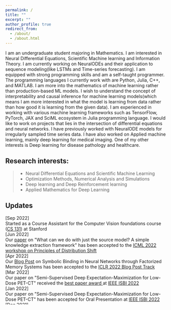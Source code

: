 ```yaml
---
permalink: /
title: ""
excerpt: ""
author_profile: true
redirect_from: 
  - /about/
  - /about.html
---
```


I am an undergraduate student majoring in Mathematics. I am interested in Neural Differential Equations, Scientific Machine learning and Information Theory. I am currently working on NeuralODEs and their application to sequence modeling(like LSTMs and Time-series forecasting). I am equipped with strong programming skills and am a self-taught programmer. The programming languages I currently work with are Python, Julia, C++, and MATLAB. I am more into the mathematics of machine learning rather than production-based ML models. I wish to understand the concept of interpretability and causal inference for machine learning models(which means I am more interested in what the model is learning from data rather than how good it is learning from the given data). I am experienced in working with various machine learning frameworks such as TensorFlow, PyTorch, JAX and SciML ecosystem in Julia programming language. I would like to work on projects that lies in the intersection of differential equations and neural networks. I have previously worked with NeuralODE models for irregularly sampled time series data. I have also worked on Applied machine learning, mainly deep learning for medical imaging. One of my other interests is Deep learning for disease pathology and healthcare. 


Research interests:
------  
>* Neural Differential Equations and Scientific Machine Learning
>* Optimization Methods, Numerical Analysis and Simulations
>* Deep learning and Deep Reinforcement learning
>* Applied Mathematics for Deep Learning

Updates
------
<section id="updates" class="home-section ">
    <div class="container ">
    <div class="col-xs-12 col-md-12" style="height: 280px; margin: 0em; overflow-y: auto;">
    <!-- <div class="col-xs-0 col-md-4 section-heading "></div> -->
            <div class="col-xs-12 col-md-12" style="height: 280px; margin: 0em; overflow-y: auto;">
            <!-- CS 131 CA -->
                <div class="row">
                  <div class="col-xs-4 col-md-3 update-dates">[Sep 2022]</div>
                  <div class="col">
                   Started as a Course Assistant for the Computer Vision foundations course (<a href="http://vision.stanford.edu/teaching/cs131_fall2223/">CS 131</a>) at Stanford</div>
                </div>
            <!-- ICML PODS Workshop -->
                <div class="row">
                  <div class="col-xs-4 col-md-3 update-dates">[Jun 2022]</div>
                  <div class="col">
                   Our <a href="https://anshkhurana.github.io/files/ICML_PODS.pdf">paper</a> on "What can we do with just the source model? A simple knowledge extraction framework" has been accepted to the <a href="https://sites.google.com/corp/view/icml-2022-pods"> ICML 2022 workshop on Principles of Distribution Shift </a> </div>
                </div>
                <!-- ICLR 2022 Blog Post -->
                <div class="row">
                  <div class="col-xs-4 col-md-3 update-dates">[Apr 2022]</div>
                  <div class="col">
                   Our <a href="https://iclr-blog-track.github.io/2022/03/25/emergent-symbols/"> Blog Post</a> on Symbolic Binding in Neural Networks through Factorized Memory Systems has been accepted to the <a href="https://iclr-blog-track.github.io/"> ICLR 2022 Blog Post Track</a></div>  
                </div>
                <!-- ISBI 2022 best paper -->
                <div class="row">
                  <div class="col-xs-4 col-md-3 update-dates">[Mar 2022]</div>
                  <div class="col">
                  Our paper on "Semi-Supervised Deep Expectation-Maximization for Low-Dose PET-CT" received the <a href="https://biomedicalimaging.org/2022/best-paper-awards/"> best paper award </a> at <a href="https://biomedicalimaging.org/2022/">IEEE ISBI 2022</a>
                  </div>
                </div>
                <!-- ISBI 2022 paper -->
                <div class="row">
                  <div class="col-xs-4 col-md-3 update-dates">[Jan 2022]</div>
                  <div class="col">
                  Our paper on "Semi-Supervised Deep Expectation-Maximization for Low-Dose PET-CT" has been accepted for Oral Presentation at <a href="https://biomedicalimaging.org/2022/">IEEE ISBI 2022</a>
                  </div>
                </div>
                <!-- SITA Pre-Print -->
                <div class="row">
                <div class="col-xs-4 col-md-3 update-dates">[Dec 2021]</div>
                  <div class="col"> Our new preprint on "SITA: Single Image Test-time Adaptation" is available on <a href="https://arxiv.org/abs/2112.02355">arxiv</a> </div>
                </div>
                <!-- NSDA Pre-Print -->
                <div class="row">
                <div class="col-xs-4 col-md-3 update-dates">[Dec 2021]</div>
                  <div class="col"> Our new preprint on "Unsupervised Adaptation of Semantic Segmentation Models without Source Data" is available on <a href="https://arxiv.org/abs/2112.02359">arxiv</a> </div>
                </div>
                <!-- Research Excellence Award -->
                <div class="row">
                  <div class="col-xs-4 col-md-3 update-dates">[Aug 2021]</div>
                  <div class="col">Received the Research Excellence Award for my Bachelor Thesis</div>
                </div>
                <!-- IITB Graduation -->
                <div class="row">
                  <div class="col-xs-4 col-md-3 update-dates">[Aug 2021]</div>
                  <div class="col">Graduated from IIT Bombay with B.Tech. in Computer Science and Engineering, securing a <span style="color: blue;">GPA of 9.75/10</span> </div>
                </div>
                <!-- Pre-Doc Start -->
                <div class="row">
                  <div class="col-xs-4 col-md-3 update-dates">[July 2021]</div>
                  <div class="col"> Joined Google Research in Bangalore, India as a Pre-Doctoral Researcher </div>
                </div>
                <!-- GCPR acceptance -->
                <div class="row">
                <div class="col-xs-4 col-md-3 update-dates">[Oct 2020]</div>
                  <div class="col"> Our paper on <a href="https://ieeexplore.ieee.org/document/9413049">Learning Image Inpainting from Incomplete Images using Self-Supervision</a> was accepted at ICPR 2020 </div>
                </div>
                <!-- Institute Academic Prize -->
                <div class="row">
                <div class="col-xs-4 col-md-3 update-dates">[Aug 2020]</div>
                  <div class="col"> Received the Institute Academic Prize at IIT Bombay </div>
                </div>
                <!-- GCPR acceptance -->
                <div class="row">
                <div class="col-xs-4 col-md-3 update-dates">[Aug 2020]</div>
                  <div class="col"> Our paper on <a href="https://link.springer.com/chapter/10.1007/978-3-030-71278-5_13">Multi-stage Fusion for One-Click Segmentation</a> was accepted as Spotlight for GCPR 2020 </div>
                </div>
                <!-- BMVC acceptance -->
                <div class="row">
                <div class="col-xs-4 col-md-3 update-dates">[July 2020]</div>
                  <div class="col"> Our paper on <a href="https://www.bmvc2020-conference.com/conference/papers/paper_0702.html">Two-in-One Refinement for Interactive Segmentation</a> was accepted at BMVC 2020 </div>
                </div>
                <!-- CIKM acceptance -->
                <div class="row">
                <div class="col-xs-4 col-md-3 update-dates">[July 2020]</div>
                  <div class="col"> Our paper on <a href="https://dl.acm.org/doi/abs/10.1145/3340531.3411886">Selecting Influential Features by a Learnable Content-Aware Linear Threshold Model</a> was accepted at CIKM 2020 </div>
                </div>
                <!-- Google Internship -->
               <div class="row">
                <div class="col-xs-4 col-md-3 update-dates">[May 2020]</div>
                  <div class="col"> Started internship at Google Research India</div>
                </div>
                <!-- Aarhus Internship -->
                <div class="row">
                <div class="col-xs-4 col-md-3 update-dates">[Dec 2019]</div>
                  <div class="col"> Started internship at Aarhus University, Denmark with Prof. Panagiotis Karras</div>
                </div>
                <!-- Ubisoft GameJame -->
                <div class="row">
                <div class="col-xs-4 col-md-3 update-dates">[May 2019]</div>
                  <div class="col"> Our team secured 2nd position in the Ubisoft GameJam 48 hours hackathon. Check out our game <a href="{{ base_path }}/bonus">here</a> </div>
                </div>
                <!-- NUS Internship -->
                <div class="row">
                <div class="col-xs-4 col-md-3 update-dates">[May 2019]</div>
                  <div class="col"> Started internship at National University of Singapore with Prof. Angela Yao 
                  </div>
                </div>
            </div>
      </div>
      </div>
</section>

<!---

## 🛠️ Languages and Tools
### Programming Languages  

<div>
  <img src="https://cdn.jsdelivr.net/gh/devicons/devicon/icons/java/java-original.svg" title="Java" alt="Java" width="40" height="40"/>&nbsp;
  <img src="https://cdn.jsdelivr.net/gh/devicons/devicon/icons/c/c-original.svg" title="C" alt="C" width="40" height="40"/>&nbsp;
  <img src="https://cdn.jsdelivr.net/gh/devicons/devicon/icons/cplusplus/cplusplus-original.svg" title="C++" alt="C++" width="40" height="40"/>&nbsp;
  <img src="https://cdn.jsdelivr.net/gh/devicons/devicon/icons/matlab/matlab-original.svg" title="Matlab" alt="Matlab" width="40" height="40"/>&nbsp;
  <img src="https://cdn.jsdelivr.net/gh/devicons/devicon/icons/julia/julia-original.svg" title="Julia" alt="Julia" width="40" height="40"/>&nbsp;
  <img src="https://cdn.jsdelivr.net/gh/devicons/devicon/icons/python/python-original.svg" title="Python" alt="Python" width="40" height="40"/>&nbsp;
  <img src="https://cdn.jsdelivr.net/gh/devicons/devicon/icons/r/r-original.svg" title="R" alt="R" width="40" height="40"/>&nbsp;
  
</div>


### Scientific Computing Packages and Environments  


<div>
  <img src="https://cdn.jsdelivr.net/gh/devicons/devicon/icons/numpy/numpy-original.svg" title="NumPy" alt="NumPy" width="40" height="40"/>&nbsp;
  <img src="https://scipy.org/images/logo.svg" title="SciPy" alt="SciPy" width="40" height="40"/>&nbsp;
  <img src="https://cdn.jsdelivr.net/gh/devicons/devicon/icons/pandas/pandas-original.svg" title="Pandas" alt="Pandas" width="40" height="40"/>&nbsp;
  <img src="https://cdn.jsdelivr.net/gh/devicons/devicon/icons/tensorflow/tensorflow-original.svg" title="TensorFlow" alt="TensorFlow" width="40" height="40"/>&nbsp;
  <img src="https://upload.wikimedia.org/wikipedia/commons/1/10/PyTorch_logo_icon.svg" title="PyTorch" alt="PyTorch" width="40" height="40"/>&nbsp;
  <img src="https://avatars.githubusercontent.com/u/81121?v=4" title="PyMC3" alt="PyMC3" width="40" height="40"/>&nbsp;
  <img src="https://cdn.jsdelivr.net/gh/devicons/devicon/icons/rstudio/rstudio-original.svg" title="RStudio" alt="RStudio" width="40" height="40"/>&nbsp;
  <img src="https://cdn.jsdelivr.net/gh/devicons/devicon/icons/jupyter/jupyter-original-wordmark.svg" title="Jupyter" alt="Jupyter" width="40" height="40"/>&nbsp;
</div>

## Web Devlopment Tools
<div>
  <img src="https://cdn.jsdelivr.net/gh/devicons/devicon/icons/javascript/javascript-original.svg" title="JavaScript" alt="JavaScript" width="40" height="40"/>&nbsp;
  <img src="https://cdn.jsdelivr.net/gh/devicons/devicon/icons/css3/css3-original-wordmark.svg" title="CSS" alt="CSS" width="40" height="40"/>&nbsp;
  <img src="https://cdn.jsdelivr.net/gh/devicons/devicon/icons/html5/html5-original-wordmark.svg" title="HTML5" alt="HTML" width="40" height="40"/>&nbsp;


</div>

--->


